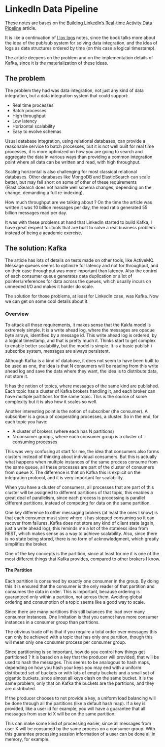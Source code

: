 # LinkedIn Data Pipeline

These notes are bases on the 
[Building LinkedIn’s Real-time Activity Data Pipeline](http://sites.computer.org/debull/A12june/pipeline.pdf) article.

It is like a continuation of [I lov logs](notes/i-lov-logs.md) notes, since the book
talks more about the idea of the pub/sub system for solving data integration, and the idea
of logs as data structures ordered by time (on this case a logical timestamp).

The article deepens on the problem and on the implementation details of Kafka, since it is
the materialization of these ideas.


## The problem

The problem they had was data integration, not just any kind of data integration, but a data integration
system that could support:

* Real time processes
* Batch processes
* High throughput
* Low latency
* Horizontal scalability
* Easy to evolve schemas

Usual database integration, using relational databases, can provide a reasonable service to batch processes,
but it is not well built for real time processes, it is more optimized on how you are going to search
and aggregate the data in various ways than providing a common integration point where all data
can be written and read, with high throughput.

Scaling horizontal is also challenging for most classical relational databases. Other databases like MongoDB and
ElasticSearch can scale better, but may fall short on some of other of these requirements (ElasticSearch does
not handle well schema changes, depending on the change, demanding a full re-indexing).

How much throughput are we talking about ? On the time the article was written it was 10 billion messages per day,
the read ratio generated 55 billion messages read per day.

It was with these problems at hand that LinkedIn started to build Kafka, I have great respect for tools that
are built to solve a real business problem instead of being a academic exercise.


## The solution: Kafka

The article has lots of details on tests made on other tools, like ActiveMQ. Message queues seems to optimize for
latency and not for throughput, and on their case throughput was more important than latency. Also the control
of each consumer queue generates data duplication or a lot of pointers/references for data across the queues,
which usually incurs on unneeded I/O and makes it harder do scale.

The solution for those problems, at least for LinkedIn case, was Kafka. Now we can get on some cool details about it.


### Overview

To attack all those requirements, it makes sense that the Kakfa model is extremely simple.
It is a write ahead log, where the messages are opaque byte arrays, identified by a message id.
This write ahead log is ordered, by a logical timestamp, and that is pretty much it.
Thinks start to get complex to enable better scalability, but the model is simple.
It is a basic publish / subscribe system, messages are always persistent.

Although Kafka is a kind of database, it does not seem to have been built to be used as one,
the idea is that N consumers will be reading from this write ahead log and save the data where
they want, the idea is to distribute data, not store it.

It has the notion of topics, where messages of the same kind are published.
Each topic has a cluster of Kafka brokers handling it, and each broker can have
multiple partitions for the same topic. This is the source of some complexity but it 
is also how it scales so well.

Another interesting point is the notion of subscriber (the consumer). A subscriber is a group
of cooperating processes, a cluster. So in the end, for each topic you have:

* A cluster of brokers (where each has N partitions)
* N consumer groups, where each consumer group is a cluster of consuming processes

This was very confusing at start for me, the idea that consumers also forms clusters
instead of thinking about individual consumers. But this is actually what happens when multiple
instances of the same process consume from the same queue, all these processes are part of
the cluster of consumers from queue X. The difference is that on Kafka this is explicit on the
integration protocol, and it is very important for scalability.

When you have a cluster of consumers, all processes that are part of
this cluster will be assigned to different partitions of that topic, this enables a great deal
of parallelism, since each process is processing is parallel different partitions, instead of
competing for data on the same partition.

One key difference to other messaging brokers (at least the ones I know) is that each consumer
must store where it has stopped consuming so it can recover from failures. Kafka does not store any kind
of client state (again, just a write ahead log), this reminds me a lot of the stateless idea
from REST, which makes sense as a way to achieve scalability. Also, since there is no state being
stored, there is no form of acknowledgment, which greatly simplifies the broker.

One of the key concepts is the partition, since at least for me it is one of the most
different things that Kafka provides, compared to other brokers I know.


#### The Partition

Each partition is consumed by exactly one consumer in the group.
By doing this it is ensured that the consumer is the only reader of that partition and consumes the data in order.
This is important, because ordering is guaranteed only within a partition, not across them.
Avoiding global ordering and consumption of a topic seems like a good way to scale.

Since there are many partitions this still balances the load over many consumer instances.
One limitation is that you cannot have more consumer instances in a consumer group than partitions.

The obvious trade off is that if you require a total order over messages this
can only be achieved with a topic that has only one partition, though this will mean 
only one consumer process per consumer group.

Since partitioning is so important, how do you control how things get partitioned ?
It is based on a key that the producer will provided, that will be used to hash the
messages. This seems to be analogous to hash maps, depending on how you hash your keys
you may end with a uniform distributed set of buckets or with lots of empty buckets and a small
set of gigantic buckets, since almost all keys clash on the same bucket. It is the same problem,
only that on Kafka the buckets are the partitions, and they are distributed.

If the producer chooses to not provide a key, a uniform load balancing will be done through
all the partitions (like a default hash map). If a key is provided, like a user id for example,
you will have a guarantee that all messages from user id X will be on the same partition.

This can make some kind of processing easier, since all messages from user X will be
consumed by the same process on a consumer group. With this guarantee processing session
information of a user can be done all in memory, for example.
